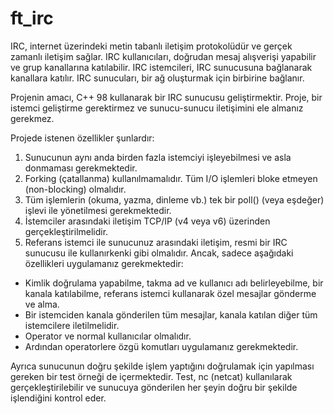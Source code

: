 # ft_irc

IRC, internet üzerindeki metin tabanlı iletişim protokolüdür ve gerçek zamanlı iletişim sağlar. IRC kullanıcıları, doğrudan mesaj alışverişi yapabilir ve grup kanallarına katılabilir. IRC istemcileri, IRC sunucusuna bağlanarak kanallara katılır. IRC sunucuları, bir ağ oluşturmak için birbirine bağlanır.

Projenin amacı, C++ 98 kullanarak bir IRC sunucusu geliştirmektir. Proje, bir istemci geliştirme gerektirmez ve sunucu-sunucu iletişimini ele almanız gerekmez.

Projede istenen özellikler şunlardır:

1. Sunucunun aynı anda birden fazla istemciyi işleyebilmesi ve asla donmaması gerekmektedir.
2. Forking (çatallanma) kullanılmamalıdır. Tüm I/O işlemleri bloke etmeyen (non-blocking) olmalıdır.
3. Tüm işlemlerin (okuma, yazma, dinleme vb.) tek bir poll() (veya eşdeğer) işlevi ile yönetilmesi gerekmektedir.
4. İstemciler arasındaki iletişim TCP/IP (v4 veya v6) üzerinden gerçekleştirilmelidir.
5. Referans istemci ile sunucunuz arasındaki iletişim, resmi bir IRC sunucusu ile kullanırkenki gibi olmalıdır. Ancak, sadece aşağıdaki özellikleri uygulamanız gerekmektedir:
  - Kimlik doğrulama yapabilme, takma ad ve kullanıcı adı belirleyebilme, bir kanala katılabilme, referans istemci kullanarak özel mesajlar gönderme ve alma.
  - Bir istemciden kanala gönderilen tüm mesajlar, kanala katılan diğer tüm istemcilere iletilmelidir.
  - Operator ve normal kullanıcılar olmalıdır.
  - Ardından operatorlere özgü komutları uygulamanız gerekmektedir.

Ayrıca sunucunun doğru şekilde işlem yaptığını doğrulamak için yapılması gereken bir test örneği de içermektedir. Test, nc (netcat) kullanılarak gerçekleştirilebilir ve sunucuya gönderilen her şeyin doğru bir şekilde işlendiğini kontrol eder.
